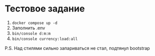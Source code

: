 # Тестовое задание

1. ``` docker compose up -d ```
2. Заполнить .env
3. ``` bin/console d:m:m ```
4. ``` bin/console currency:load:all ```


P.S. Над стилями сильно запариваться не стал, подтянул bootstrap 
